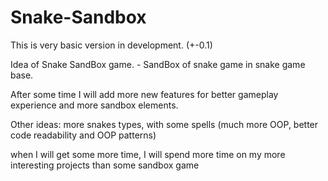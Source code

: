 # Snake-Sandbox

This is very basic version in development. (+-0.1)

Idea of Snake SandBox game. - SandBox of snake game in snake game base.

After some time I will add more new features for better gameplay experience and more sandbox elements.

Other ideas: more snakes types, with some spells (much more OOP, better code readability and OOP patterns)

when I will get some more time, I will spend more time on my more interesting projects than some sandbox game
